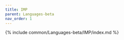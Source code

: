 ```yaml
---
title: IMP
parent: Languages-beta
nav_order: 1
---
```


{% include common/Languages-beta/IMP/index.md %}
